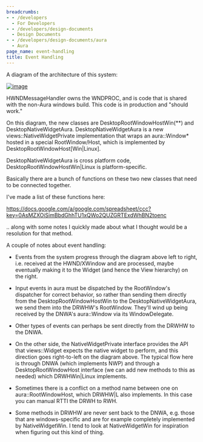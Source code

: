```yaml
---
breadcrumbs:
- - /developers
  - For Developers
- - /developers/design-documents
  - Design Documents
- - /developers/design-documents/aura
  - Aura
page_name: event-handling
title: Event Handling
---
```


A diagram of the architecture of this system:

[<img alt="image"
src="/developers/design-documents/aura/event-handling/arch4.png">](/developers/design-documents/aura/event-handling/arch4.png)

HWNDMessageHandler owns the WNDPROC, and is code that is shared with the
non-Aura windows build. This code is in production and "should work."

On this diagram, the new classes are DesktopRootWindowHostWin(\*\*) and
DesktopNativeWidgetAura. DesktopNativeWidgetAura is a new
views::NativeWidgetPrivate implementation that wraps an aura::Window\* hosted in
a special RootWindow/Host, which is implemented by
DesktopRootWindowHost\[Win|Linux\].

DesktopNativeWidgetAura is cross platform code, DesktopRootWindowHostWin|Linux
is platform-specific.

Basically there are a bunch of functions on these two new classes that need to
be connected together.

I've made a list of these functions here:

<https://docs.google.com/a/google.com/spreadsheet/ccc?key=0AsMZXOiSimBbdGhhTU1xQWo2QUZGRTExdWhBN2toenc>

.. along with some notes I quickly made about what I thought would be a
resolution for that method.

A couple of notes about event handling:

*   Events from the system progress through the diagram above left to
            right, i.e. received at the HWND/XWindow and are processed, maybe
            eventually making it to the Widget (and hence the View hierarchy) on
            the right.
*   Input events in aura must be dispatched by the RootWindow's
            dispatcher for correct behavior, so rather than sending them
            directly from the DesktopRootWindowHostWin to the
            DesktopNativeWidgetAura, we send them into the DRWHW's RootWindow.
            They'll wind up being received by the DNWA's aura::Window via its
            WindowDelegate.
*   Other types of events can perhaps be sent directly from the DRWHW to
            the DNWA.

*   On the other side, the NativeWidgetPrivate interface provides the
            API that views::Widget expects the native widget to perform, and
            this direction goes right-to-left on the diagram above. The typical
            flow here is through DNWA (which implements NWP) and through a
            DesktopRootWindowHost interface (we can add new methods to this as
            needed) which DRWHWin|Linux implements.

*   Sometimes there is a conflict on a method name between one on
            aura::RootWindowHost, which DRWHW|L also implements. In this case
            you can manual RTTI the DRWH to RWH.

*   Some methods in DRWHW are never sent back to the DNWA, e.g. those
            that are windows-specific and are for example completely implemented
            by NativeWidgetWin. I tend to look at NativeWidgetWin for
            inspiration when figuring out this kind of thing.
